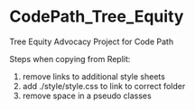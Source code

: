 # CodePath_Tree_Equity
Tree Equity Advocacy Project for Code Path

Steps when copying from Replit:
1. remove links to additional style sheets
2. add ./style/style.css to link to correct folder
3. remove space in a pseudo classes
